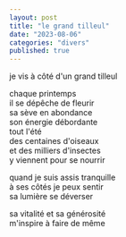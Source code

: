 ```yaml
---
layout: post
title: "le grand tilleul"
date: "2023-08-06"
categories: "divers"
published: true
---
```


je vis à côté d'un grand tilleul  

chaque printemps  
il se dépêche de fleurir  
sa sève en abondance  
son énergie débordante  
tout l'été  
des centaines d'oiseaux  
et des milliers d'insectes  
y viennent pour se nourrir  

quand je suis assis tranquille  
à ses côtés je peux sentir  
sa lumière se déverser  

sa vitalité et sa générosité  
m'inspire à faire de même  
